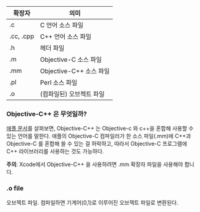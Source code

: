 
| 확장자 | 의미  |
|--------|-------|
| .c| C 언어 소스 파일|
| .cc, .cpp|C++ 언어 소스 파일 |
| .h| 헤더 파일|
| .m| Objective-C 소스 파일 |
| .mm| Objective-C++ 소스 파일|
| .pl| Perl 소스 파일|
| .o| (컴파일된) 오브젝트 파일|


### Objective-C++ 은 무엇일까? 

[애플 문서]를 살펴보면, Objective-C++ 는 Objective-c 와 c++을 혼합해 사용할 수 있는 언어를 말한다. 애플의 Objective-C 컴파일러가 한 소스 파일(.mm)에 C++과 Objective-C 를 혼합해 쓸 수 있는 걸 허락하고, 따라서 Objective-C 프로그램에 C++ 라이브러리를 사용하는 것도 가능하다.

**주의**: Xcode에서 Objective-C++ 을 사용하려면 .mm 확장자 파일을 사용해야 합니다. 

[애플 문서]: https://web.archive.org/web/20101203170217/http://developer.apple.com/library/mac/#documentation/Cocoa/Conceptual/ObjectiveC/Articles/ocCPlusPlus.html

### .o file

오브젝트 파일. 컴파일하면 기계어(0,1)로 이루어진 오브젝트 파일로 변환된다. 
